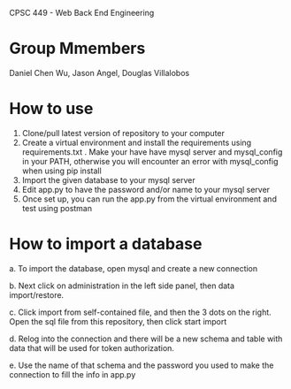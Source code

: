 CPSC 449 - Web Back End Engineering
# Group Mmembers
Daniel Chen Wu, Jason Angel, Douglas Villalobos

# How to use
1. Clone/pull latest version of repository to your computer
2. Create a virtual environment and install the requirements using requirements.txt . Make your have have mysql server and mysql_config in your PATH, otherwise you will encounter an error with mysql_config when using pip install
3. Import the given database to your mysql server
4. Edit app.py to have the password and/or name to your mysql server
5. Once set up, you can run the app.py from the virtual environment and test using postman

# How to import a database
a. To import the database, open mysql and create a new connection
  
b. Next click on administration in the left side panel, then data import/restore.
  
c. Click import from self-contained file, and then the 3 dots on the right. Open the sql file from this repository, then click start import
  
d. Relog into the connection and there will be a new schema and table with data that will be used for token authorization.

e. Use the name of that schema and the password you used to make the connection to fill the info in app.py

